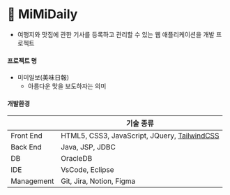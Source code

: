 # :shallow_pan_of_food: MiMiDaily

- 여행지와 맛집에 관한 기사를 등록하고 관리할 수 있는 웹 애플리케이션을 개발 프로젝트


#### 프로젝트 명

- 미미일보(美味日報)
  - 아름다운 맛을 보도하자는 의미



#### 개발환경

|            | 기술 종류                                    |
| ---------- | ---------------------------------------- |
| Front End  | HTML5, CSS3, JavaScript, JQuery, [TailwindCSS](https://tailwindcss.com/docs/installation/using-vite) |
| Back End   | Java, JSP, JDBC                          |
| DB         | OracleDB                                 |
| IDE        | VsCode, Eclipse                          |
| Management | Git, Jira, Notion, Figma                 |
